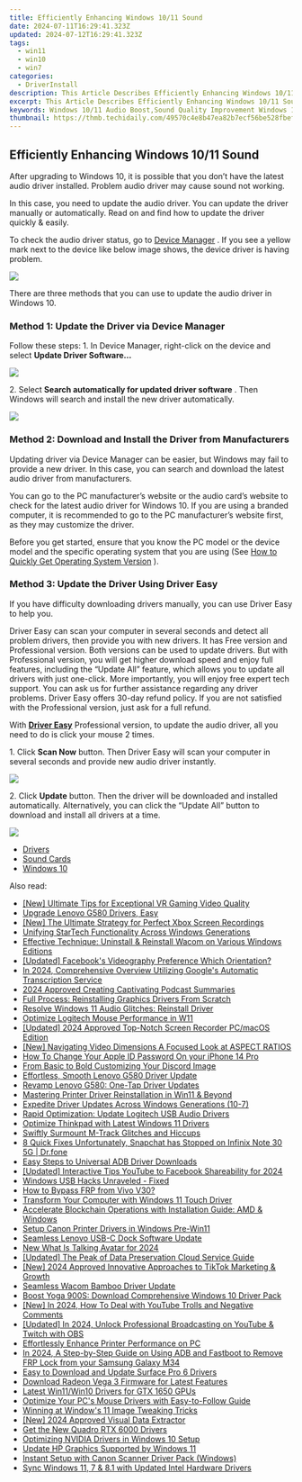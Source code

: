 ```yaml
---
title: Efficiently Enhancing Windows 10/11 Sound
date: 2024-07-11T16:29:41.323Z
updated: 2024-07-12T16:29:41.323Z
tags:
  - win11
  - win10
  - win7
categories:
  - DriverInstall
description: This Article Describes Efficiently Enhancing Windows 10/11 Sound
excerpt: This Article Describes Efficiently Enhancing Windows 10/11 Sound
keywords: Windows 10/11 Audio Boost,Sound Quality Improvement Windows 10/11,Windows Sound Enhancement Tips,Windows 10/11 Noise Reduction Techniques,High Fidelity Windows Sound Settings,Windows 10/11 Audio Optimization,Sound Enhancement Software for Windows 10/11
thumbnail: https://thmb.techidaily.com/49570c4e8b47ea82b7ecf56be528fbefc2ec46d8620a3399012917fa562508d1.jpg
---
```


## Efficiently Enhancing Windows 10/11 Sound

 After upgrading to Windows 10, it is possible that you don’t have the latest audio driver installed. Problem audio driver may cause sound not working.

 In this case, you need to update the audio driver. You can update the driver manually or automatically. Read on and find how to update the driver quickly & easily.

 To check the audio driver status, go to [Device Manager](https://tools.techidaily.com/drivereasy/download/) . If you see a yellow mark next to the device like below image shows, the device driver is having problem.

![](https://images.drivereasy.com/wp-content/uploads/2016/12/img_585c9e1c9a8dc.png)

 There are three methods that you can use to update the audio driver in Windows 10\.

### **Method 1: Update the Driver via Device Manager**

 Follow these steps: 1\. In Device Manager, right-click on the device and select **Update Driver Software…**

![](https://images.drivereasy.com/wp-content/uploads/2016/12/img_585ca063ae5da.png)

 2\. Select **Search automatically for updated driver software** . Then Windows will search and install the new driver automatically.

![](https://images.drivereasy.com/wp-content/uploads/2016/12/img_585ca0bf92276.png)

### **Method 2: Download and Install the Driver from Manufacturers**

 Updating driver via Device Manager can be easier, but Windows may fail to provide a new driver. In this case, you can search and download the latest audio driver from manufacturers.

 You can go to the PC manufacturer’s website or the audio card’s website to check for the latest audio driver for Windows 10\. If you are using a branded computer, it is recommended to go to the PC manufacturer’s website first, as they may customize the driver.

 Before you get started, ensure that you know the PC model or the device model and the specific operating system that you are using (See [How to Quickly Get Operating System Version](https://tools.techidaily.com/drivereasy/download/) ).

### **Method 3: Update the Driver Using** **Driver Easy**

 If you have difficulty downloading drivers manually, you can use Driver Easy to help you.

 Driver Easy can scan your computer in several seconds and detect all problem drivers, then provide you with new drivers. It has Free version and Professional version. Both versions can be used to update drivers. But with Professional version, you will get higher download speed and enjoy full features, including the “Update All” feature, which allows you to update all drivers with just one-click. More importantly, you will enjoy free expert tech support. You can ask us for further assistance regarding any driver problems. Driver Easy offers 30-day refund policy. If you are not satisfied with the Professional version, just ask for a full refund.

 With **[Driver Easy](https://tools.techidaily.com/drivereasy/download/)** [](https://tools.techidaily.com/drivereasy/download/) Professional version, to update the audio driver, all you need to do is click your mouse 2 times.

 1\. Click **Scan Now** button. Then Driver Easy will scan your computer in several seconds and provide new audio driver instantly.

![](https://images.drivereasy.com/wp-content/uploads/2021/09/DE-scan.jpg)

 2\. Click **Update** button. Then the driver will be downloaded and installed automatically. Alternatively, you can click the “Update All” button to download and install all drivers at a time.

![](https://images.drivereasy.com/wp-content/uploads/2021/09/2021-09-30_15-42-44.jpg)

* [Drivers](https://tools.techidaily.com/drivereasy/download/)
* [Sound Cards](https://store.drivereasy.com/order/cart.php?PRODS=4731822&QTY=1&AFFILIATE=108875)
* [Windows 10](https://tools.techidaily.com/drivereasy/download/)

<ins class="adsbygoogle"
     style="display:block"
     data-ad-format="autorelaxed"
     data-ad-client="ca-pub-7571918770474297"
     data-ad-slot="1223367746"></ins>



<ins class="adsbygoogle"
     style="display:block"
     data-ad-client="ca-pub-7571918770474297"
     data-ad-slot="8358498916"
     data-ad-format="auto"
     data-full-width-responsive="true"></ins>



<span class="atpl-alsoreadstyle">Also read:</span>
<div><ul>
<li><a href="https://screen-mirroring-recording.techidaily.com/new-ultimate-tips-for-exceptional-vr-gaming-video-quality/"><u>[New] Ultimate Tips for Exceptional VR Gaming Video Quality</u></a></li>
<li><a href="https://driver-install.techidaily.com/1720063650190-upgrade-lenovo-g580-drivers-easy/"><u>Upgrade Lenovo G580 Drivers, Easy</u></a></li>
<li><a href="https://screen-sharing-recording.techidaily.com/new-the-ultimate-strategy-for-perfect-xbox-screen-recordings/"><u>[New] The Ultimate Strategy for Perfect Xbox Screen Recordings</u></a></li>
<li><a href="https://driver-install.techidaily.com/unifying-startech-functionality-across-windows-generations/"><u>Unifying StarTech Functionality Across Windows Generations</u></a></li>
<li><a href="https://driver-install.techidaily.com/effective-technique-uninstall-and-reinstall-wacom-on-various-windows-editions/"><u>Effective Technique: Uninstall & Reinstall Wacom on Various Windows Editions</u></a></li>
<li><a href="https://facebook-video-content.techidaily.com/updated-facebooks-videography-preference-which-orientation/"><u>[Updated] Facebook's Videography Preference  Which Orientation?</u></a></li>
<li><a href="https://article-posts.techidaily.com/in-2024-comprehensive-overview-utilizing-googles-automatic-transcription-service/"><u>In 2024, Comprehensive Overview  Utilizing Google's Automatic Transcription Service</u></a></li>
<li><a href="https://extra-information.techidaily.com/2024-approved-creating-captivating-podcast-summaries/"><u>2024 Approved  Creating Captivating Podcast Summaries</u></a></li>
<li><a href="https://driver-install.techidaily.com/full-process-reinstalling-graphics-drivers-from-scratch/"><u>Full Process: Reinstalling Graphics Drivers From Scratch</u></a></li>
<li><a href="https://driver-install.techidaily.com/resolve-windows-11-audio-glitches-reinstall-driver/"><u>Resolve Windows 11 Audio Glitches: Reinstall Driver</u></a></li>
<li><a href="https://driver-install.techidaily.com/optimize-logitech-mouse-performance-in-w11/"><u>Optimize Logitech Mouse Performance in W11</u></a></li>
<li><a href="https://video-capture.techidaily.com/updated-2024-approved-top-notch-screen-recorder-pcmacos-edition/"><u>[Updated] 2024 Approved  Top-Notch Screen Recorder  PC/macOS Edition</u></a></li>
<li><a href="https://youtube-help.techidaily.com/new-navigating-video-dimensions-a-focused-look-at-aspect-ratios/"><u>[New] Navigating Video Dimensions  A Focused Look at ASPECT RATIOS</u></a></li>
<li><a href="https://ios-unlock.techidaily.com/how-to-change-your-apple-id-password-on-your-iphone-14-pro-by-drfone-ios/"><u>How To Change Your Apple ID Password On your iPhone 14 Pro</u></a></li>
<li><a href="https://discord-videos.techidaily.com/from-basic-to-bold-customizing-your-discord-image/"><u>From Basic to Bold  Customizing Your Discord Image</u></a></li>
<li><a href="https://driver-install.techidaily.com/1720062637605-effortless-smooth-lenovo-g580-driver-update/"><u>Effortless, Smooth Lenovo G580 Driver Update</u></a></li>
<li><a href="https://driver-install.techidaily.com/revamp-lenovo-g580-one-tap-driver-updates/"><u>Revamp Lenovo G580: One-Tap Driver Updates</u></a></li>
<li><a href="https://driver-install.techidaily.com/mastering-printer-driver-reinstallation-in-win11-and-beyond/"><u>Mastering Printer Driver Reinstallation in Win11 & Beyond</u></a></li>
<li><a href="https://driver-install.techidaily.com/expedite-driver-updates-across-windows-generations-10-7/"><u>Expedite Driver Updates Across Windows Generations (10-7)</u></a></li>
<li><a href="https://driver-install.techidaily.com/rapid-optimization-update-logitech-usb-audio-drivers/"><u>Rapid Optimization: Update Logitech USB Audio Drivers</u></a></li>
<li><a href="https://driver-install.techidaily.com/optimize-thinkpad-with-latest-windows-11-drivers/"><u>Optimize Thinkpad with Latest Windows 11 Drivers</u></a></li>
<li><a href="https://driver-install.techidaily.com/swiftly-surmount-m-track-glitches-and-hiccups/"><u>Swiftly Surmount M-Track Glitches and Hiccups</u></a></li>
<li><a href="https://howto.techidaily.com/8-quick-fixes-unfortunately-snapchat-has-stopped-on-infinix-note-30-5g-drfone-by-drfone-fix-android-problems-fix-android-problems/"><u>8 Quick Fixes Unfortunately, Snapchat has Stopped on Infinix Note 30 5G | Dr.fone</u></a></li>
<li><a href="https://driver-install.techidaily.com/1720061884775-easy-steps-to-universal-adb-driver-downloads/"><u>Easy Steps to Universal ADB Driver Downloads</u></a></li>
<li><a href="https://facebook-video-files.techidaily.com/updated-interactive-tips-youtube-to-facebook-shareability-for-2024/"><u>[Updated] Interactive Tips  YouTube to Facebook Shareability for 2024</u></a></li>
<li><a href="https://driver-install.techidaily.com/windows-usb-hacks-unraveled-fixed/"><u>Windows USB Hacks Unraveled - Fixed</u></a></li>
<li><a href="https://bypass-frp.techidaily.com/how-to-bypass-frp-from-vivo-v30-by-drfone-android/"><u>How to Bypass FRP from Vivo V30?</u></a></li>
<li><a href="https://driver-install.techidaily.com/transform-your-computer-with-windows-11-touch-driver/"><u>Transform Your Computer with Windows 11 Touch Driver</u></a></li>
<li><a href="https://driver-install.techidaily.com/accelerate-blockchain-operations-with-installation-guide-amd-and-windows/"><u>Accelerate Blockchain Operations with Installation Guide: AMD & Windows</u></a></li>
<li><a href="https://driver-install.techidaily.com/setup-canon-printer-drivers-in-windows-pre-win11/"><u>Setup Canon Printer Drivers in Windows Pre-Win11</u></a></li>
<li><a href="https://driver-install.techidaily.com/seamless-lenovo-usb-c-dock-software-update/"><u>Seamless Lenovo USB-C Dock Software Update</u></a></li>
<li><a href="https://ai-topics.techidaily.com/new-what-is-talking-avatar-for-2024/"><u>New What Is Talking Avatar for 2024</u></a></li>
<li><a href="https://some-approaches.techidaily.com/updated-the-peak-of-data-preservation-cloud-service-guide/"><u>[Updated] The Peak of Data Preservation  Cloud Service Guide</u></a></li>
<li><a href="https://tiktok-videos.techidaily.com/new-2024-approved-innovative-approaches-to-tiktok-marketing-and-growth/"><u>[New] 2024 Approved  Innovative Approaches to TikTok Marketing & Growth</u></a></li>
<li><a href="https://driver-install.techidaily.com/seamless-wacom-bamboo-driver-update/"><u>Seamless Wacom Bamboo Driver Update</u></a></li>
<li><a href="https://driver-install.techidaily.com/boost-yoga-900s-download-comprehensive-windows-10-driver-pack/"><u>Boost Yoga 900S: Download Comprehensive Windows 10 Driver Pack</u></a></li>
<li><a href="https://eaxpv-info.techidaily.com/new-in-2024-how-to-deal-with-youtube-trolls-and-negative-comments/"><u>[New] In 2024, How To Deal with YouTube Trolls and Negative Comments</u></a></li>
<li><a href="https://video-screen-grab.techidaily.com/updated-in-2024-unlock-professional-broadcasting-on-youtube-and-twitch-with-obs/"><u>[Updated] In 2024, Unlock Professional Broadcasting on YouTube & Twitch with OBS</u></a></li>
<li><a href="https://driver-install.techidaily.com/effortlessly-enhance-printer-performance-on-pc/"><u>Effortlessly Enhance Printer Performance on PC</u></a></li>
<li><a href="https://android-frp.techidaily.com/in-2024-a-step-by-step-guide-on-using-adb-and-fastboot-to-remove-frp-lock-from-your-samsung-galaxy-m34-by-drfone-android/"><u>In 2024, A Step-by-Step Guide on Using ADB and Fastboot to Remove FRP Lock from your Samsung Galaxy M34</u></a></li>
<li><a href="https://driver-install.techidaily.com/easy-to-download-and-update-surface-pro-6-drivers/"><u>Easy to Download and Update Surface Pro 6 Drivers</u></a></li>
<li><a href="https://driver-install.techidaily.com/download-radeon-vega-3-firmware-for-latest-features/"><u>Download Radeon Vega 3 Firmware for Latest Features</u></a></li>
<li><a href="https://driver-install.techidaily.com/latest-win11win10-drivers-for-gtx-1650-gpus/"><u>Latest Win11/Win10 Drivers for GTX 1650 GPUs</u></a></li>
<li><a href="https://driver-install.techidaily.com/optimize-your-pcs-mouse-drivers-with-easy-to-follow-guide/"><u>Optimize Your PC's Mouse Drivers with Easy-to-Follow Guide</u></a></li>
<li><a href="https://extra-resources.techidaily.com/winning-at-windows-11-image-tweaking-tricks/"><u>Winning at Window's 11 Image Tweaking Tricks</u></a></li>
<li><a href="https://digital-screen-recording.techidaily.com/new-2024-approved-visual-data-extractor/"><u>[New] 2024 Approved  Visual Data Extractor</u></a></li>
<li><a href="https://driver-install.techidaily.com/get-the-new-quadro-rtx-6000-drivers/"><u>Get the New Quadro RTX 6000 Drivers</u></a></li>
<li><a href="https://driver-install.techidaily.com/optimizing-nvidia-drivers-in-windows-10-setup/"><u>Optimizing NVIDIA Drivers in Windows 10 Setup</u></a></li>
<li><a href="https://driver-install.techidaily.com/update-hp-graphics-supported-by-windows-11/"><u>Update HP Graphics Supported by Windows 11</u></a></li>
<li><a href="https://driver-install.techidaily.com/instant-setup-with-canon-scanner-driver-pack-windows/"><u>Instant Setup with Canon Scanner Driver Pack (Windows)</u></a></li>
<li><a href="https://driver-install.techidaily.com/sync-windows-11-7-and-81-with-updated-intel-hardware-drivers/"><u>Sync Windows 11, 7 & 8.1 with Updated Intel Hardware Drivers</u></a></li>
</ul></div>
